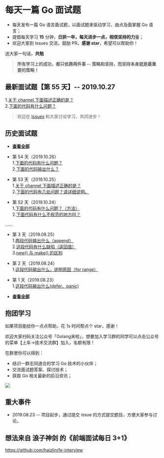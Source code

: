 # 每天一篇 Go 面试题
- 每天发布一篇 Go 语言面试题，以面试题来驱动学习，由点及面掌握 Go 语言；
- 提倡每天学习 **15** 分钟，**日拱一卒，每天进步一点，相信坚持的力**量；
- 欢迎大家到 Issues 交流，鼓励 PR，**感谢 star**，希望可以帮助你！

送大家一句话，**共勉**
> **所有学习上的成功，都只依靠两件事 -- 策略和坚持，而坚持本身就是最重要的策略！**



## 最新面试题【第 55 天】-- 2019.10.27

1.[关于 channel 下面描述正确的是？](https://github.com/Seekload/go-interview/issues/76)<br>
2.[下面的代码有什么问题？](https://github.com/Seekload/go-interview/issues/77)<br>


> 欢迎在 [Issues](https://github.com/Seekload/go-interview/issues) 和大家讨论学习，共同进步！


## 历史面试题
- [**查看全部**](https://github.com/Seekload/go-interview/blob/master/category/history.md)<br>



- 第 54 天（2019.10.26）<br>
1.[下面的代码有什么问题？](https://github.com/Seekload/go-interview/issues/74)<br>
2.[下面的代码输出什么？](https://github.com/Seekload/go-interview/issues/75)<br>


- 第 53 天（2019.10.25）<br>
1.[关于 channel 下面描述正确的是？](https://github.com/Seekload/go-interview/issues/72)<br>
2.[下面的代码有几处问题？请详细说明。](https://github.com/Seekload/go-interview/issues/73)<br>



- 第 52 天（2019.10.24）<br>
1.[下面的代码有什么问题？（方法）](https://github.com/Seekload/go-interview/issues/71)<br>
2.[下面代码有什么不规范的地方吗？](https://github.com/Seekload/go-interview/issues/70)<br>



......



- 第 3 天（2019.08.25）<br>
1.[两段代码输出什么（append）](https://github.com/Seekload/go-interview/issues/4)<br>
2.[这段代码有什么缺陷（返回值）](https://github.com/Seekload/go-interview/issues/5)<br>
3.[new() 与 make() 的区别](https://github.com/Seekload/go-interview/issues/6)

- 第 2 天（2019.08.24）<br>
1.[这段代码输出什么，说明原因（for range）](https://github.com/Seekload/go-interview/issues/3)

- 第 1 天（2019.08.23）<br>
1.[这段代码输出什么(defer、panic)](https://github.com/Seekload/go-interview/issues/2)

- [**查看全部**](https://github.com/Seekload/go-interview/blob/master/category/history.md)<br>


## 抱团学习
如果项目能给你一点点帮助，花 1s 时间帮点个 star，感谢！

欢迎大家扫码关注公众号「Golang来啦」，想要加入学习群的同学可以点击公众号的菜单【上车->技术交流群】加入，名额有限！

在群里你可以得到：
- 结识一群志同道合的学习 Go 技术的小伙伴；
- 交流面试题答案、探讨技术；
- 获取 Go 相关最新的前沿资讯；


<img src="https://img-blog.csdnimg.cn/20190329073452382.jpg">




## 重大事件
- 2019.08.23 -- 项目起步，通过提交 issue 的方式提交题目，方便大家参与讨论。


## 想法来自 浪子神剑 的《前端面试每日 3+1》
https://github.com/haizlin/fe-interview